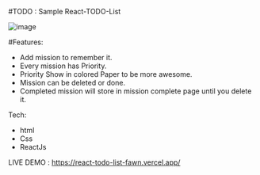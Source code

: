 #TODO : Sample React-TODO-List

![image](https://user-images.githubusercontent.com/55410420/188768550-7c3143f1-7b13-4905-b369-b27e3cfd1aa0.png)

#Features:
- Add mission to remember it.
- Every mission has Priority.
- Priority Show in colored Paper to be more awesome.
- Mission can be deleted or done.
- Completed mission will store in mission complete page until you delete it.

Tech:
- html
- Css
- ReactJs

LIVE DEMO : https://react-todo-list-fawn.vercel.app/
